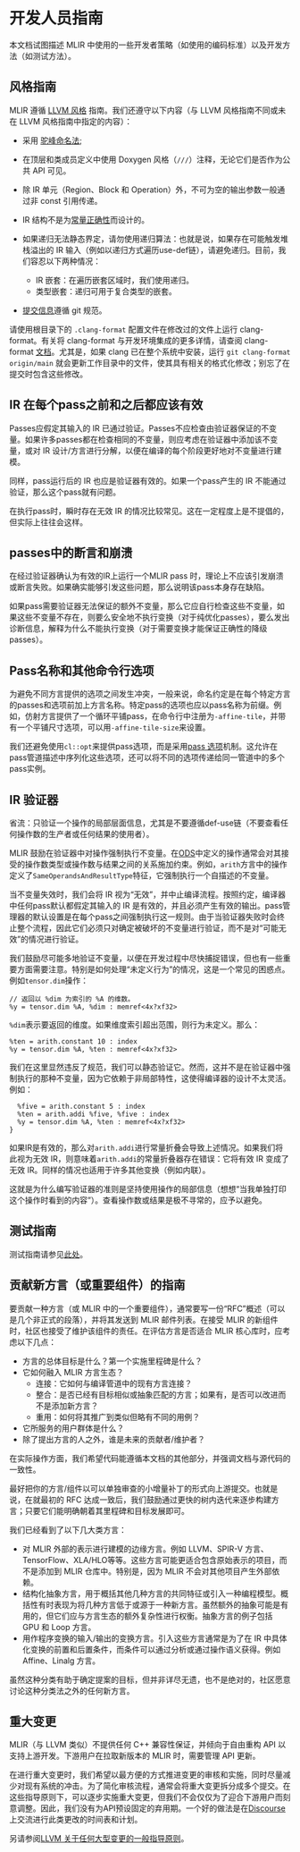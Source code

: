 # 开发人员指南

本文档试图描述 MLIR 中使用的一些开发者策略（如使用的编码标准）以及开发方法（如测试方法）。

## 风格指南

MLIR 遵循 [LLVM 风格](https://llvm.org/docs/CodingStandards.html) 指南。我们还遵守以下内容（与 LLVM 风格指南不同或未在 LLVM 风格指南中指定的内容）：

- 采用 [驼峰命名法](https://llvm.org/docs/Proposals/VariableNames.html);

- 在顶层和类成员定义中使用 Doxygen 风格（`///`）注释，无论它们是否作为公共 API 可见。

- 除 IR 单元（Region、Block 和 Operation）外，不可为空的输出参数一般通过非 const 引用传递。

- IR 结构不是为[常量正确性](../Code%20Documentation/Rationale/Usage%20of%20`const`%20in%20MLIR,%20for%20core%20IR%20types.md)而设计的。

- 如果递归无法静态界定，请勿使用递归算法：也就是说，如果存在可能触发堆栈溢出的 IR 输入（例如以递归方式遍历use-def链），请避免递归。目前，我们容忍以下两种情况：

  - IR 嵌套：在遍历嵌套区域时，我们使用递归。
  - 类型嵌套：递归可用于复合类型的嵌套。
  
- [提交信息](How%20to%20Contribute.md)遵循 git 规范。

请使用根目录下的 `.clang-format` 配置文件在修改过的文件上运行 clang-format。有关将 clang-format 与开发环境集成的更多详情，请查阅 clang-format [文档](https://clang.llvm.org/docs/ClangFormat.html)。尤其是，如果 clang 已在整个系统中安装，运行 `git clang-format origin/main` 就会更新工作目录中的文件，使其具有相关的格式化修改；别忘了在提交时包含这些修改。

## IR 在每个pass之前和之后都应该有效

Passes应假定其输入的 IR 已通过验证。Passes不应检查由验证器保证的不变量。如果许多passes都在检查相同的不变量，则应考虑在验证器中添加该不变量，或对 IR 设计/方言进行分解，以便在编译的每个阶段更好地对不变量进行建模。

同样，pass运行后的 IR 也应是验证器有效的。如果一个pass产生的 IR 不能通过验证，那么这个pass就有问题。

在执行pass时，瞬时存在无效 IR 的情况比较常见。这在一定程度上是不提倡的，但实际上往往会这样。

## passes中的断言和崩溃

在经过验证器确认为有效的IR上运行一个MLIR pass 时，理论上不应该引发崩溃或断言失败。如果确实能够引发这些问题，那么说明该pass本身存在缺陷。

如果pass需要验证器无法保证的额外不变量，那么它应自行检查这些不变量，如果这些不变量不存在，则要么安全地不执行变换（对于纯优化passes），要么发出诊断信息，解释为什么不能执行变换（对于需要变换才能保证正确性的降级passes）。

## Pass名称和其他命令行选项

为避免不同方言提供的选项之间发生冲突，一般来说，命名约定是在每个特定方言的passes和选项前加上方言名称。特定pass的选项也应以pass名称为前缀。例如，仿射方言提供了一个循环平铺pass，在命令行中注册为`-affine-tile`，并带有一个平铺尺寸选项，可以用`-affine-tile-size`来设置。

我们还避免使用`cl::opt`来提供pass选项，而是采用[pass 选项](../Code%20Documentation/Pass%20Infrastructure.md)机制。这允许在pass管道描述中序列化这些选项，还可以将不同的选项传递给同一管道中的多个pass实例。

## IR 验证器

省流：只验证一个操作的局部层面信息，尤其是不要遵循def-use链（不要查看任何操作数的生产者或任何结果的使用者）。

MLIR 鼓励在验证器中对操作强制执行不变量。在[ODS](../Code%20Documentation/Defining%20Dialects/Operation%20Definition%20Specification%20(ODS).md)中定义的操作通常会对其接受的操作数类型或操作数与结果之间的关系施加约束。例如，`arith`方言中的操作定义了`SameOperandsAndResultType`特征，它强制执行一个自描述的不变量。

当不变量失效时，我们会将 IR 视为“无效”，并中止编译流程。按照约定，编译器中任何pass默认都假定其输入的 IR 是有效的，并且必须产生有效的输出。pass管理器的默认设置是在每个pass之间强制执行这一规则。由于当验证器失败时会终止整个流程，因此它们必须只对确定被破坏的不变量进行验证，而不是对“可能无效”的情况进行验证。

我们鼓励尽可能多地验证不变量，以便在开发过程中尽快捕捉错误，但也有一些重要方面需要注意。特别是如何处理“未定义行为”的情况，这是一个常见的困惑点。例如`tensor.dim`操作：

```
// 返回以 %dim 为索引的 %A 的维数。
%y = tensor.dim %A, %dim : memref<4x?xf32>
```

`%dim`表示要返回的维度。如果维度索引超出范围，则行为未定义。那么：

```
%ten = arith.constant 10 : index
%y = tensor.dim %A, %ten : memref<4x?xf32>
```

我们在这里显然违反了规范，我们可以静态验证它。然而，这并不是在验证器中强制执行的那种不变量，因为它依赖于非局部特性，这使得编译器的设计不太灵活。例如：

```
  %five = arith.constant 5 : index
  %ten = arith.addi %five, %five : index
  %y = tensor.dim %A, %ten : memref<4x?xf32>
}
```

如果IR是有效的，那么对`arith.addi`进行常量折叠会导致上述情况。如果我们将此视为无效 IR，则意味着`arith.addi`的常量折叠器存在错误：它将有效 IR 变成了无效 IR。同样的情况也适用于许多其他变换（例如内联）。

这就是为什么编写验证器的准则是坚持使用操作的局部信息（想想“当我单独打印这个操作时看到的内容”）。查看操作数或结果是极不寻常的，应予以避免。

## 测试指南

测试指南请参见[此处](Testing%20Guide.md)。

## 贡献新方言（或重要组件）的指南

要贡献一种方言（或 MLIR 中的一个重要组件），通常要写一份“RFC”概述（可以是几个非正式的段落），并将其发送到 MLIR 邮件列表。在接受 MLIR 的新组件时，社区也接受了维护该组件的责任。在评估方言是否适合 MLIR 核心库时，应考虑以下几点：

- 方言的总体目标是什么？第一个实施里程碑是什么？
- 它如何融入 MLIR 方言生态？
  - 连接：它如何与编译管道中的现有方言连接？
  - 整合：是否已经有目标相似或抽象匹配的方言；如果有，是否可以改进而不是添加新方言？
  - 重用：如何将其推广到类似但略有不同的用例？
- 它所服务的用户群体是什么？
- 除了提出方言的人之外，谁是未来的贡献者/维护者？

在实际操作方面，我们希望代码能遵循本文档的其他部分，并强调文档与源代码的一致性。

最好把你的方言/组件以可以单独审查的小增量补丁的形式向上游提交。也就是说，在就最初的 RFC 达成一致后，我们鼓励通过更快的树内迭代来逐步构建方言；只要它们能明确朝着其里程碑和目标发展即可。

我们已经看到了以下几大类方言：

- 对 MLIR 外部的表示进行建模的边缘方言。例如 LLVM、SPIR-V 方言、TensorFlow、XLA/HLO等等。这些方言可能更适合包含原始表示的项目，而不是添加到 MLIR 仓库中。特别是，因为 MLIR 不会对其他项目产生外部依赖。
- 结构化抽象方言，用于概括其他几种方言的共同特征或引入一种编程模型。概括性有时表现为将几种方言低于或源于一种新方言。虽然额外的抽象可能是有用的，但它们应与方言生态的额外复杂性进行权衡。抽象方言的例子包括 GPU 和 Loop 方言。
- 用作程序变换的输入/输出的变换方言。引入这些方言通常是为了在 IR 中具体化变换的前置和后置条件，而条件可以通过分析或通过操作语义获得。例如 Affine、Linalg 方言。

虽然这种分类有助于确定提案的目标，但并非详尽无遗，也不是绝对的，社区愿意讨论这种分类法之外的任何新方言。

## 重大变更

MLIR（与 LLVM 类似）不提供任何 C++ 兼容性保证，并倾向于自由重构 API 以支持上游开发。下游用户在拉取新版本的 MLIR 时，需要管理 API 更新。

在进行重大变更时，我们希望以最方便的方式推进变更的审核和实施，同时尽量减少对现有系统的冲击。为了简化审核流程，通常会将重大变更拆分成多个提交。在这些指导原则下，可以逐步实施重大变更，但我们不会仅仅为了迎合下游用户而刻意调整。因此，我们没有为API预设固定的弃用期。一个好的做法是在[Discourse](https://llvm.discourse.group/c/mlir/31)上交流进行此类更改的时间表和计划。

另请参阅[LLVM 关于任何大型变更的一般指导原则](https://llvm.org/docs/DeveloperPolicy.html#making-a-major-change)。